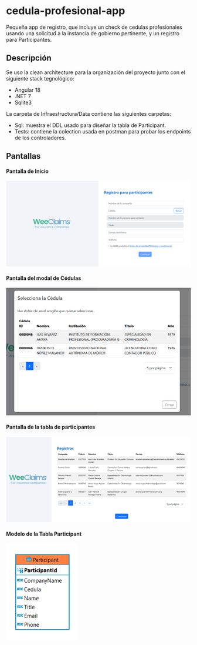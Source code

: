 # cedula-profesional-app
Pequeña app de registro, que incluye un check de cedulas profesionales usando una solicitud a la instancia de gobierno pertinente,
y un registro para Participantes. 

## Descripción

Se uso la clean architecture para la organización del proyecto junto con el siguiente stack tegnológico:

* Angular 18
* .NET 7
* Sqlite3

La carpeta de Infraestructura/Data contiene las siguientes carpetas:

* Sql: muestra el DDL usado para diseñar la tabla de Participant.
* Tests: contiene la colection usada en postman para probar los endpoints de los controladores.

## Pantallas

#### Pantalla de Inicio

![plot](./Client/public/assets/images/home-screen.png)

#### Pantalla del modal de Cédulas

![plot](./Client/public/assets/images/cedula-screen.png)

#### Pantalla de la tabla de participantes

![plot](./Client/public/assets/images/records-screen.png)

#### Modelo de la Tabla Participant

![plot](./Client/public/assets/images/participant-table.png)